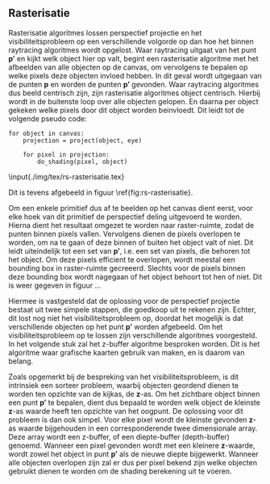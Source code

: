 ## Rasterisatie

Rasterisatie algoritmes lossen perspectief projectie en het 
visibiliteitsprobleem op een verschillende volgorde op dan hoe het binnen 
raytracing algoritmes wordt opgelost. Waar raytracing uitgaat van het punt 
$\mathbf{p'}$ en kijkt welk object hier op valt, begint een rasterisatie 
algoritme met het afbeelden van alle objecten op de canvas, om vervolgens te 
bepalen op welke pixels deze objecten invloed hebben. In dit geval wordt 
uitgegaan van de punten $\mathbf{p}$ en worden de punten $\mathbf{p'}$
gevonden. Waar raytracing algoritmes dus beeld centrisch zijn, zijn rasterisatie
algoritmes object centrisch. Hierbij wordt in de buitenste loop over alle 
objecten gelopen. En daarna per object gekeken welke pixels door dit object 
worden beinvloedt. Dit leidt tot de volgende pseudo code:  

```
for object in canvas:
    projection = project(object, eye)
    
    for pixel in projection:
        do_shading(pixel, object)
```

\input{./img/tex/rs-rasterisatie.tex}

Dit is tevens afgebeeld in figuur \ref{fig:rs-rasterisatie}. 

Om een enkele primitief dus af te beelden op het canvas dient eerst, voor elke
hoek van dit primitief de perspectief deling uitgevoerd te worden. Hierna dient 
het resultaat omgezet te worden naar raster-ruimte, zodat de punten binnen 
pixels vallen. Vervolgens dienen de pixels overlopen te worden, om na te gaan 
of deze binnen of buiten het object valt of niet.  Dit leidt uiteindelijk tot 
een set van $\mathbf{p'}$, i.e. een set van pixels, die behoren tot het object. 
Om deze pixels efficient te overlopen, wordt meestal een bounding box in 
raster-ruimte gecreeerd. Slechts voor de pixels binnen deze bounding box wordt 
nagegaan of het object behoort tot hen of niet. Dit is weer gegeven in figuur 
...  

Hiermee is vastgesteld dat de oplossing voor de perspectief projectie bestaat
uit twee simpele stappen, die goedkoop uit te rekenen zijn. Echter, dit 
lost nog niet het visibiliteitsprobleem op, doordat het mogelijk is dat 
verschillende objecten op het punt $\mathbf{p'}$ worden afgebeeld.
Om het visibiliteitsprobleem op te lossen zijn verschillende algoritmes 
voorgesteld. In het volgende stuk zal het z-buffer algoritme besproken worden.
Dit is het algoritme waar grafische kaarten gebruik van maken, en is daarom 
van belang.  

Zoals opgemerkt bij de bespreking van het visibiliteitsprobleem, is dit 
intrinsiek een sorteer probleem, waarbij objecten geordend dienen te worden
ten opzichte van de kijkas, de $\mathbf{z}$-as. Om het zichtbare object binnen
een punt $\mathbf{p'}$ te bepalen, dient dus bepaald te worden welk object
de kleinste $\mathbf{z}$-as waarde heeft ten opzichte van het oogpunt.
De oplossing voor dit probleem is dan ook simpel. Voor elke pixel wordt de 
kleinste gevonden $\mathbf{z}$-as waarde bijgehouden in een corresponderende 
twee dimensionale array. Deze array wordt een z-buffer, of een diepte-buffer
(depth-buffer) genoemd. Wanneer een pixel gevonden wordt met een kleinere 
$\mathbf{z}$-waarde, wordt zowel het object in punt $\mathbf{p'}$ als de nieuwe 
diepte bijgewerkt. Wanneer alle objecten overlopen zijn zal er dus per pixel 
bekend zijn welke objecten gebruikt dienen te worden om de shading berekening 
uit te voeren.  

